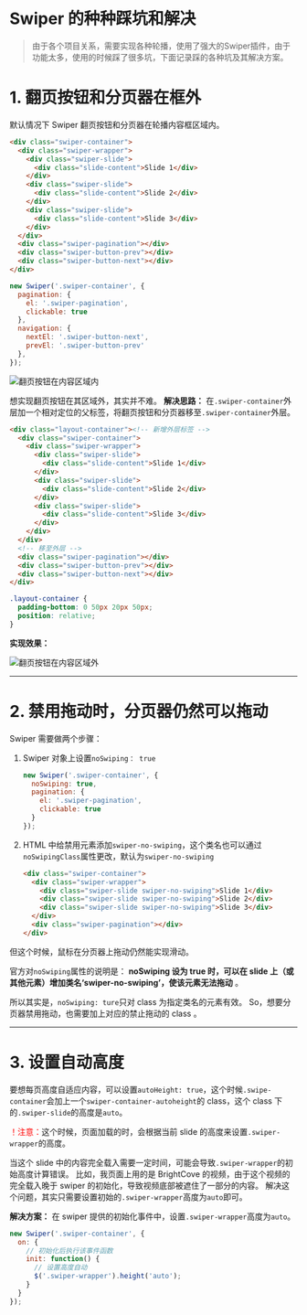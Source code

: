 # Swiper 的种种踩坑和解决

> 由于各个项目关系，需要实现各种轮播，使用了强大的Swiper插件，由于功能太多，使用的时候踩了很多坑，下面记录踩的各种坑及其解决方案。
# 1. 翻页按钮和分页器在框外

默认情况下 Swiper 翻页按钮和分页器在轮播内容框区域内。

```html
<div class="swiper-container">
  <div class="swiper-wrapper">
    <div class="swiper-slide">
      <div class="slide-content">Slide 1</div>
    </div>
    <div class="swiper-slide">
      <div class="slide-content">Slide 2</div>
    </div>
    <div class="swiper-slide">
      <div class="slide-content">Slide 3</div>
    </div>
  </div>
  <div class="swiper-pagination"></div>
  <div class="swiper-button-prev"></div>
  <div class="swiper-button-next"></div>
</div>
```

```javascript
new Swiper('.swiper-container', {
  pagination: {
    el: '.swiper-pagination',
    clickable: true
  },
  navigation: {
    nextEl: '.swiper-button-next',
    prevEl: '.swiper-button-prev'
  },
});
```

![翻页按钮在内容区域内](/home/mirrory/Desktop/LearnMore/Others/img/swiper-1.jpeg)

想实现翻页按钮在其区域外，其实并不难。
**解决思路：** 在`.swiper-container`外层加一个相对定位的父标签，将翻页按钮和分页器移至`.swiper-container`外层。

```html
<div class="layout-container"><!-- 新增外层标签 -->
  <div class="swiper-container">
    <div class="swiper-wrapper">
      <div class="swiper-slide">
        <div class="slide-content">Slide 1</div>
      </div>
      <div class="swiper-slide">
        <div class="slide-content">Slide 2</div>
      </div>
      <div class="swiper-slide">
        <div class="slide-content">Slide 3</div>
      </div>
    </div>
  </div>
  <!-- 移至外层 -->
  <div class="swiper-pagination"></div>
  <div class="swiper-button-prev"></div>
  <div class="swiper-button-next"></div>
</div>
```

```css
.layout-container {
  padding-bottom: 0 50px 20px 50px;
  position: relative;
}
```

**实现效果：**

![翻页按钮在内容区域外](/home/mirrory/Desktop/LearnMore/Others/img/swiper-2.jpeg)

---

# 2. 禁用拖动时，分页器仍然可以拖动

Swiper 需要做两个步骤：

1. Swiper 对象上设置`noSwiping： true`

   ```javascript
   new Swiper('.swiper-container', {
     noSwiping: true,
     pagination: {
       el: '.swiper-pagination',
       clickable: true
     }
   });
   ```

2. HTML 中给禁用元素添加`swiper-no-swiping`，这个类名也可以通过`noSwipingClass`属性更改，默认为`swiper-no-swiping`

   ```html
   <div class="swiper-container">
     <div class="swiper-wrapper">
       <div class="swiper-slide swiper-no-swiping">Slide 1</div>
       <div class="swiper-slide swiper-no-swiping">Slide 2</div>
       <div class="swiper-slide swiper-no-swiping">Slide 3</div>
     </div>
     <div class="swiper-pagination"></div>
   </div>
   ```

但这个时候，鼠标在分页器上拖动仍然能实现滑动。

官方对`noSwiping`属性的说明是： **noSwiping 设为 true 时，可以在 slide 上（或其他元素）增加类名‘swiper-no-swiping’，使该元素无法拖动** 。

所以其实是，`noSwiping: ture`只对 class 为指定类名的元素有效。
So，想要分页器禁用拖动，也需要加上对应的禁止拖动的 class 。

---

# 3. 设置自动高度

要想每页高度自适应内容，可以设置`autoHeight: true`，这个时候`.swipe-container`会加上一个`swiper-container-autoheight`的 class，这个 class 下的`.swiper-slide`的高度是`auto`。

<font color=red>！注意：</font>这个时候，页面加载的时，会根据当前 slide 的高度来设置`.swiper-wrapper`的高度。

当这个 slide 中的内容完全载入需要一定时间，可能会导致`.swiper-wrapper`的初始高度计算错误。
比如，我页面上用的是 BrightCove 的视频，由于这个视频的完全载入晚于 swiper 的初始化，导致视频底部被遮住了一部分的内容。
解决这个问题，其实只需要设置初始的`.swiper-wrapper`高度为`auto`即可。

**解决方案：** 在 swiper 提供的初始化事件中，设置`.swiper-wrapper`高度为`auto`。

```javascript
new Swiper('.swiper-container', {
  on: {
    // 初始化后执行该事件函数
    init: function() {
      // 设置高度自动
      $('.swiper-wrapper').height('auto');
    }
  }
});
```
